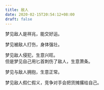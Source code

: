 ```yaml
---
title: 敌人
date: 2020-02-15T20:54:12+08:00
draft: false
---
```


梦见敌人是祥兆，能交好运。<br>


梦见被敌人打伤，身体强壮。<br>


梦见敌人侵犯，生意兴旺。<br>
但是梦见自己用匕首刺伤了敌人，生意萧条。<br>


梦见与敌人拥抱，生意正常。<br>


梦见敌人假仁假义，竞争对手会把货摊撂给自己。<br>
